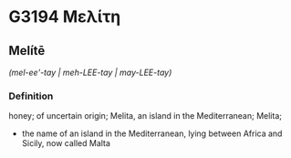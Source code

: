 # G3194 Μελίτη

## Melítē

_(mel-ee'-tay | meh-LEE-tay | may-LEE-tay)_

### Definition

honey; of uncertain origin; Melita, an island in the Mediterranean; Melita; 

- the name of an island in the Mediterranean, lying between Africa and Sicily, now called Malta
